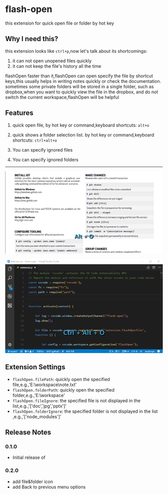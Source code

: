 # flash-open

this extension for quick open file or folder by hot key

## Why I need this?
this extension looks like `ctrl+p`,now let's talk about its shortcomings:  
1. it can not open unopened files quickly  
1. it can not keep the file's history all the time  

 flashOpen faster than it,flashOpen can open specify the file by shortcut keys,this usually helps in writing notes quickly or check the documentation.  
 sometimes some private folders will be stored in a single folder, such as dropbox,when you want to quickly view the file in the dropbox, and do not switch the current workspace,flashOpen will be helpful

## Features

1. quick open file, by hot key or command,keyboard shortcuts: `alt+o`
	
1. quick shows a folder selection list. by hot key or command,keyboard shortcuts: `ctrl+alt+o`
	
1. You can specify ignored files
    
1. You can specify ignored folders

-----------------------------------

![](https://raw.githubusercontent.com/baixiaoyu2997/Flash-Open/master/image/quickOpenFile.gif)  

![](https://raw.githubusercontent.com/baixiaoyu2997/Flash-Open/master/image/openFolder.gif)

## Extension Settings

* `flashOpen.filePath`: quickly open the specified file,e.g.,'E:\workspace\note.txt'
* `flashOpen.folderPath`: quickly open the specified folder,e.g.,'E:\workspace'
* `flashOpen.fileIgnore`: the specified file is not displayed in the list,e.g.,'['doc','jpg','pptx']'
* `flashOpen.folderIgnore`: the specified folder is not displayed in the list ,e.g.,'['node_modules']'

## Release Notes

### 0.1.0

* Initial release of

### 0.2.0

* add file&folder icon  
* add Back to previous menu options